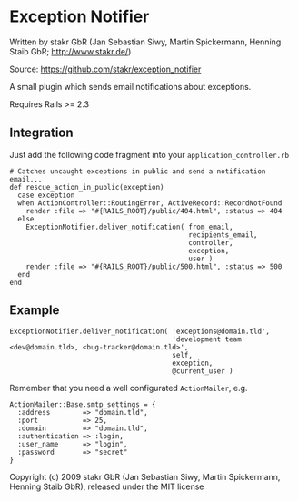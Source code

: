 # Exception Notifier

Written by stakr GbR (Jan Sebastian Siwy, Martin Spickermann, Henning Staib GbR; http://www.stakr.de/)

Source: https://github.com/stakr/exception_notifier

A small plugin which sends email notifications about exceptions.

Requires Rails >= 2.3


## Integration

Just add the following code fragment into your `application_controller.rb`

    # Catches uncaught exceptions in public and send a notification email...
    def rescue_action_in_public(exception)
      case exception
      when ActionController::RoutingError, ActiveRecord::RecordNotFound
        render :file => "#{RAILS_ROOT}/public/404.html", :status => 404
      else
        ExceptionNotifier.deliver_notification( from_email,
                                                recipients_email,
                                                controller,
                                                exception,
                                                user )
        render :file => "#{RAILS_ROOT}/public/500.html", :status => 500
      end
    end


## Example

    ExceptionNotifier.deliver_notification( 'exceptions@domain.tld',
                                            'development team <dev@domain.tld>, <bug-tracker@domain.tld>',
                                            self,
                                            exception,
                                            @current_user )

Remember that you need a well configurated `ActionMailer`, e.g.

    ActionMailer::Base.smtp_settings = {
      :address        => "domain.tld",
      :port           => 25,
      :domain         => "domain.tld",
      :authentication => :login,
      :user_name      => "login",
      :password       => "secret"
    }


Copyright (c) 2009 stakr GbR (Jan Sebastian Siwy, Martin Spickermann, Henning Staib GbR), released under the MIT license
